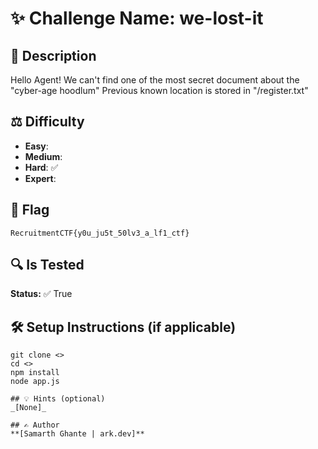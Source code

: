 # ✨ Challenge Name: **we-lost-it**

## 📜 Description
Hello Agent!
We can't find one of the most secret document about the "cyber-age hoodlum"
Previous known location is stored in "/register.txt"

## ⚖️ Difficulty
- **Easy**: 
- **Medium**: 
- **Hard**: ✅
- **Expert**: 

## 🚩 Flag
`RecruitmentCTF{y0u_ju5t_50lv3_a_lf1_ctf}`

## 🔍 Is Tested
**Status:** ✅ True

## 🛠️ Setup Instructions (if applicable)
```
git clone <>
cd <>
npm install
node app.js

## 💡 Hints (optional)
_[None]_

## ✍️ Author
**[Samarth Ghante | ark.dev]**
